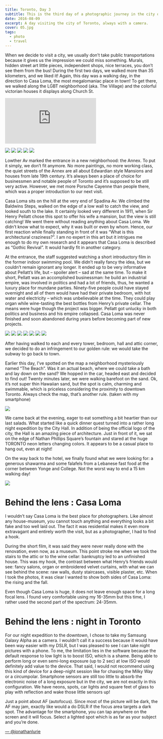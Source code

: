 ```yaml
---
title: Toronto, Day 3
subtitle: This is the third day of a photographic journey in the city of Toronto, Canada.
date: 2016-08-09
excerpt: A day visiting the city of Toronto, always with a camera.
cover: 05.jpg
tags:
  - photo
  - travel
---
```


When we decide to visit a city, we usually don’t take public transportations because it gives us the impression we could miss something. Murals, hidden street art little pieces, independent shops, nice terraces, you don’t see them from the bus! During the first two days, we walked more than 35 kilometers, and we liked it! Again, this day was a walking day, in the direction to Casa Loma, the most megalomaniac place in town! 
To get there, we walked along the LGBT neighborhood (aka. The Village) and the colorful victorian houses it displays along Church St.

<iframe src="https://www.google.com/maps/embed?pb=!1m18!1m12!1m3!1d5772.504978712334!2d-79.38498992132405!3d43.66371841648377!2m3!1f0!2f0!3f0!3m2!1i1024!2i768!4f13.1!3m3!1m2!1s0x882b34b352363bf3%3A0x1f639634d3e1912a!2sChurch+and+Wellesley%2C+Toronto%2C+ON%2C+Canada!5e0!3m2!1sen!2sfr!4v1470705023017" frameborder="0" allowfullscreen="" class="embed-content"></iframe>

![](01.jpg)
![](02.jpg)
![](03.jpg)
![](04.jpg)
![](05.jpg)

Lowther Av marked the entrance in a new neighborhood: the Annex. To put it simply, we don’t fit anymore. No more paintings, no more working class, the quiet streets of the Annex are all about Edwardian style Mansions and houses from late 19th century. It’s always been a place of choice for businessmen and notable people of Toronto and it’s supposed to be still very active. However, we met more Porsche Cayenne than people there, which was a proper introduction to our next visit.  

Casa Loma sits on the hill at the very end of Spadina Av. We climbed the Baldwins Steps, walked on the edge of a low wall to catch the view, and looked south to the lake. It certainly looked very different in 1911, when Sir Henry Pellatt chose this spot to offer his wife a mansion, but the view is still catching! We went there without reading anything about Casa Loma. We didn’t know what to expect, why it was built or even by whom. Hence, our first reaction while finally standing in front of it was “What is this architectural craziness?”. I am no expert in this art but it intrigues me enough to do my own research and it appears that Casa Loma is described as “Gothic Revival”. It would hardly fit in another category.  

At the entrance, the staff suggested watching a short introductory film in the former indoor swimming pool. We didn’t really fancy the idea, but we couldn’t remain ignorant any longer. It ended up to be very informative about Pellatt’s life, but – spoiler alert – sad at the same time. To make it short, Pellatt was an accomplished businessman: he build an industrial empire, was involved in politics and had a lot of friends, thus, he wanted a luxury place for mundane parties. Ninety-five people could have stayed overnight and all of them would have had their private bedroom, with hot water and electricity – which was unbelievable at the time. They could play organ while wine-tasting the best bottles from Henry’s private cellar. The means were huge though the project was bigger. Pellatt got unlucky in both politics and business and his empire collapsed. Casa Loma was never finished and soon abandoned during years before becoming part of new projects.


![](06.jpg)
![](07.jpg)
![](08.jpg)
![](09.jpg)
![](10.jpg)
![](11.jpg)
![](12.jpg)

After having walked to each and every tower, bedroom, hall and attic corner, we decided to do an infringement to our golden rule: we would take the subway to go back to town.  

Earlier this day, I’ve spotted on the map a neighborhood mysteriously named “The Beach”. Was it an actual beach, where we could take a bath and lay down on the sand? We hopped in the car, headed east and decided to find out! 
Twenty minutes later, we were walking barefoot on the sand. Ok, it’s not super thin Hawaiian sand, but the spot is calm, charming and swimmable, which is priceless considering the proximity to downtown Toronto. Always check the map, that’s another rule. (taken with my smartphone)

![](13.jpg)

We came back at the evening, eager to eat something a bit heartier than our last salads. What started like a quick dinner quest turned into a rather long night expedition by the City Hall. In addition of being the official logo of the city, the Hall is an amazing piece of architecture. Just in front of it, we sat on the edge of Nathan Phillips Square’s fountain and stared at the huge TORONTO neon letters changing colors. It appears to be a casual place to hang out, even at night! 

On the way back to the hotel, we finally found what we were looking for: a generous shawarma and some falafels from a Lebanese fast food at the corner between Yonge and College. Not the worst way to end a 15 km walking day!

![](14.jpg)

# Behind the lens : Casa Loma
I wouldn’t say Casa Loma is the best place for photographers. Like almost any house-museum, you cannot touch anything and everything looks a bit fake and too well laid out. The fact it was residential makes it even more extravagant and entirely worth the visit, but as a photographer, I had to find a hook.  

During the short film, it was said they were never really done with the renovation, even now, as a museum. This point stroke me when we took the stairs to the attic or to the wine cellar: bankruptcy led to an unfinished house.
This was my hook, the contrast between what Henry’s friends would see: fancy salons, organ or embroidered velvet curtains, with what we can see behind the scene: raw walls, dusty staircases, visible plaster, etc. When I took the photos, it was clear I wanted to show both sides of Casa Loma: the rising and the fall.  

Even though Casa Loma is huge, it does not leave enough space for a long focal lens. I found very comfortable using my 16-35mm but this time, I rather used the second part of the spectrum: 24-35mm.

# Behind the lens : night in Toronto
For our night expedition to the downtown, I chose to take my Samsung Galaxy Alpha as a camera. I wouldn’t call it a success because it would have been way easier with my DSLR, but I was pleased to see I can take night pictures with a phone. To me, the limitation lies in the software because the default response to low light is to boost ISO, which is a shame. Being able to perform long or even semi-long exposure (up to 2 sec) at low ISO would definitely add value to the device. That said, I would not recommend using this kind of device for a deep-night session like for chasing the Milky Way or a circumpolar. Smartphone sensors are still too little to absorb the electronic noise of a long exposure but in the city, we are not exactly in this configuration. We have neons, spots, car lights and square feet of glass to play with reflection and wake those little sensors up!  

Just a point about AF (autofocus). Since most of the picture will be dark, the AF may jam, exactly like would a do DSLR if the focus area targets a dark spot. The advantage for the smartphone, you can tap anywhere on the screen and it will focus. Select a lighted spot which is as far as your subject and you’re done.


[— @jonathanlurie](https://twitter.com/jonathanlurie)